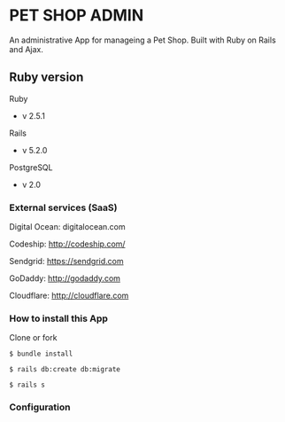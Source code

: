 # PET SHOP ADMIN

An administrative App for manageing a Pet Shop. Built with Ruby on Rails and Ajax.

## Ruby version

Ruby 
- v 2.5.1

Rails
- v 5.2.0

PostgreSQL
- v 2.0

### External services (SaaS)

Digital Ocean: digitalocean.com

Codeship: http://codeship.com/

Sendgrid: https://sendgrid.com

GoDaddy: http://godaddy.com

Cloudflare: http://cloudflare.com

### How to install this App

Clone or fork

    $ bundle install

    $ rails db:create db:migrate

    $ rails s

### Configuration

